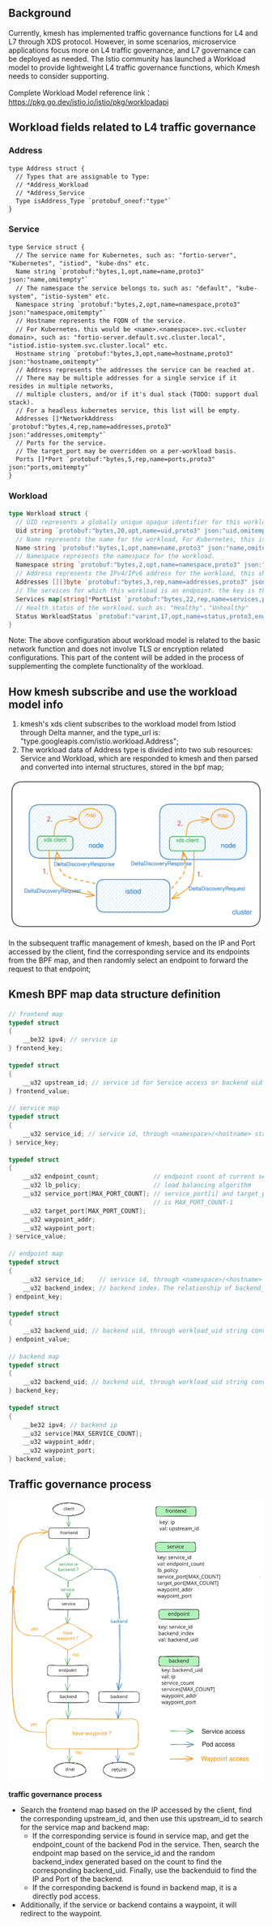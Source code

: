 ## Background

Currently, kmesh has implemented traffic governance functions for L4 and L7 through XDS protocol. However, in some scenarios, microservice applications focus more on L4 traffic governance, and L7 governance can be deployed as needed. The Istio community has launched a Workload model to provide lightweight L4 traffic governance functions, which Kmesh needs to consider supporting.

Complete Workload Model reference link：https://pkg.go.dev/istio.io/istio/pkg/workloadapi

## Workload fields related to L4 traffic governance

### Address

```go//
type Address struct {
  // Types that are assignable to Type:
  // *Address_Workload
  // *Address_Service
  Type isAddress_Type `protobuf_oneof:"type"`
}
```

### Service

```go//
type Service struct {
  // The service name for Kubernetes, such as: "fortio-server", "Kubernetes", "istiod", "kube-dns" etc.
  Name string `protobuf:"bytes,1,opt,name=name,proto3" json:"name,omitempty"`
  // The namespace the service belongs to，such as: "default", "kube-system", "istio-system" etc.
  Namespace string `protobuf:"bytes,2,opt,name=namespace,proto3" json:"namespace,omitempty"`
  // Hostname represents the FQDN of the service.
  // For Kubernetes，this would be <name>.<namespace>.svc.<cluster domain>, such as: "fortio-server.default.svc.cluster.local", "istiod.istio-system.svc.cluster.local" etc.
  Hostname string `protobuf:"bytes,3,opt,name=hostname,proto3" json:"hostname,omitempty"`
  // Address represents the addresses the service can be reached at.
  // There may be multiple addresses for a single service if it resides in multiple networks,
  // multiple clusters, and/or if it's dual stack (TODO: support dual stack).
  // For a headless kubernetes service, this list will be empty.
  Addresses []*NetworkAddress `protobuf:"bytes,4,rep,name=addresses,proto3" json:"addresses,omitempty"`
  // Ports for the service.
  // The target_port may be overridden on a per-workload basis.
  Ports []*Port `protobuf:"bytes,5,rep,name=ports,proto3" json:"ports,omitempty"`
}
```

### Workload

```go
type Workload struct {
  // UID represents a globally unique opaque identifier for this workload, such as: "Kubernetes//Pod/default/fortio-server-deployment-59f95d774d-85nr4"
  Uid string `protobuf:"bytes,20,opt,name=uid,proto3" json:"uid,omitempty"`
  // Name represents the name for the workload, For Kubernetes, this is the pod name, such as: "fortio-server-deployment-59f95d774d-ljmd5"
  Name string `protobuf:"bytes,1,opt,name=name,proto3" json:"name,omitempty"`
  // Namespace represents the namespace for the workload. 
  Namespace string `protobuf:"bytes,2,opt,name=namespace,proto3" json:"namespace,omitempty"`
  // Address represents the IPv4/IPv6 address for the workload, this should be globally unique.
  Addresses [][]byte `protobuf:"bytes,3,rep,name=addresses,proto3" json:"addresses,omitempty"`
  // The services for which this workload is an endpoint. the key is the NamespacedHostname string of the format namespace/hostname.
  Services map[string]*PortList `protobuf:"bytes,22,rep,name=services,proto3" json:"services,omitempty" protobuf_key:"bytes,1,opt,name=key,proto3" protobuf_val:"bytes,2,opt,name=value,proto3"`
  // Health status of the workload，such as: "Healthy"，"Unhealthy"
  Status WorkloadStatus `protobuf:"varint,17,opt,name=status,proto3,enum=istio.workload.WorkloadStatus" json:"status,omitempty"`
}
```

Note: The above configuration about workload model is related to the basic network function and does not involve TLS or encryption related configurations. This part of the content will be added in the process of supplementing the complete functionality of the workload.

## How kmesh subscribe and use the workload model info

1. kmesh's xds client subscribes to the workload model from Istiod through Delta manner, and the type_url is: "type.googleapis.com/istio.workload.Address";
2. The workload data of Address type is divided into two sub resources: Service and Workload, which are responded to kmesh and then parsed and converted into internal structures, stored in the bpf map;

![kmesh subscribe workload](./pics/kmesh_workload_subscribe.svg)

In the subsequent traffic management of kmesh, based on the IP and Port accessed by the client, find the corresponding service and its endpoints from the BPF map, and then randomly select an endpoint to forward the request to that endpoint;

## Kmesh BPF map data structure definition

```C
// frontend map
typedef struct
{
    __be32 ipv4; // service ip
} frontend_key;

typedef struct
{
    __u32 upstream_id; // service id for Service access or backend uid for Pod access.
} frontend_value;

// service map
typedef struct
{
    __u32 service_id; // service id, through <namespace>/<hostname> string convert to uint32 variable
} service_key;

typedef struct
{
    __u32 endpoint_count;               // endpoint count of current service
    __u32 lb_policy;                    // load balancing algorithm
    __u32 service_port[MAX_PORT_COUNT]; // service_port[i] and target_port[i] are a pair, i starts from 0 and max value
                                        // is MAX_PORT_COUNT-1
    __u32 target_port[MAX_PORT_COUNT];
    __u32 waypoint_addr;
    __u32 waypoint_port;
} service_value;

// endpoint map
typedef struct
{
    __u32 service_id;	 // service id, through <namespace>/<hostname> string convert to uint32 variable
    __u32 backend_index; // backend index，The relationship of backend_index and endpoint_count：if endpoint_count is 3，then backend_index can be 1/2/3;
} endpoint_key;

typedef struct
{
    __u32 backend_uid; // backend uid, through workload_uid string convert to uint32 variable
} endpoint_value;

// backend map
typedef struct
{
    __u32 backend_uid; // backend uid, through workload_uid string convert to uint32 variable
} backend_key;

typedef struct
{
    __be32 ipv4; // backend ip
    __u32 service[MAX_SERVICE_COUNT];
    __u32 waypoint_addr;
    __u32 waypoint_port;
} backend_value;

```

## Traffic governance process

<p align="center">
  <img src="./pics/traffic_governance.svg" />
</p>

**traffic governance process**

- Search the frontend map based on the IP accessed by the client, find the corresponding upstream_id, and then use this upstream_id to search for the service map and backend map:
  - If the corresponding service is found in service map, and get the endpoint_count of the backend Pod in the service. Then, search the endpoint map based on the service_id and the random backend_index generated based on the count to find the corresponding backend_uid. Finally, use the backenduid to find the IP and Port of the backend.
  - If the corresponding backend is found in backend map, it is a directly pod access.
- Additionally, if the service or backend contains a waypoint, it will redirect to the waypoint.

